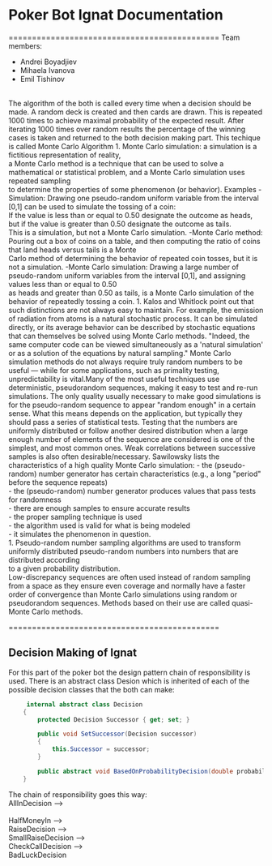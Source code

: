 # Poker Bot Ignat Documentation
=============================================
Team members:
  - Andrei Boyadjiev
  - Mihaela Ivanova
  - Emil Tishinov<br/>
<br/>
The algorithm of the both is called every time when a decision should be made. A random deck is created and then cards are drawn. This is repeated 1000 times to achieve maximal probability of the expected result. After iterating 1000 times over random results the percentage of the winning cases is taken and returned to the both decision making part. This techique is called Monte Carlo Algorithm
1. Monte Carlo simulation: a simulation is a fictitious representation of reality,<br/>
a Monte Carlo method is a technique that can be used to solve a mathematical or statistical problem, and a Monte Carlo simulation uses repeated sampling <br/>
to determine the properties of some phenomenon (or behavior). Examples
   -Simulation: Drawing one pseudo-random uniform variable from the interval [0,1] can be used to simulate the tossing of a coin:<br/> 
   If the value is less than or equal to 0.50 designate the outcome as heads, but if the value is greater than 0.50 designate the outcome as tails. <br/>
   This is a simulation, but not a Monte Carlo simulation.
   -Monte Carlo method: Pouring out a box of coins on a table, and then computing the ratio of coins that land heads versus tails is a Monte<br/>
   Carlo method of determining the behavior of repeated coin tosses, but it is not a simulation.
   -Monte Carlo simulation: Drawing a large number of pseudo-random uniform variables from the interval [0,1], and assigning values less than or equal to 0.50<br/>
   as heads and greater than 0.50 as tails, is a Monte Carlo simulation of the behavior of repeatedly tossing a coin.
1. Kalos and Whitlock point out that such distinctions are not always easy to maintain. For example, the emission of radiation from atoms is a natural stochastic
process. It can be simulated directly, or its average behavior can be described by stochastic equations that can themselves be solved using Monte Carlo methods.
"Indeed, the same computer code can be viewed simultaneously as a 'natural simulation' or as a solution of the equations by natural sampling."
Monte Carlo simulation methods do not always require truly random numbers to be useful — while for some applications, such as primality testing, unpredictability 
is vital.Many of the most useful techniques use deterministic, pseudorandom sequences, making it easy to test and re-run simulations.
The only quality usually necessary to make good simulations is for the pseudo-random sequence to appear "random enough" in a certain sense.
What this means depends on the application, but typically they should pass a series of statistical tests. Testing that the numbers are uniformly 
distributed or follow another desired distribution when a large enough number of elements of the sequence are considered is one of the simplest,
and most common ones. Weak correlations between successive samples is also often desirable/necessary.
Sawilowsky lists the characteristics of a high quality Monte Carlo simulation:
	- the (pseudo-random) number generator has certain characteristics (e.g., a long "period" before the sequence repeats)<br/>
    - the (pseudo-random) number generator produces values that pass tests for randomness<br/>
    - there are enough samples to ensure accurate results<br/>
    - the proper sampling technique is used<br/>
    - the algorithm used is valid for what is being modeled<br/>
    - it simulates the phenomenon in question.<br/>
1. Pseudo-random number sampling algorithms are used to transform uniformly distributed pseudo-random numbers into numbers that are distributed according<br/>
to a given probability distribution.<br/>
Low-discrepancy sequences are often used instead of random sampling from a space as they ensure even coverage and normally have a faster <br/>
order of convergence than Monte Carlo simulations using random or pseudorandom sequences. Methods based on their use are called quasi-Monte Carlo methods.<br/>

=============================================
## Decision Making of Ignat
For this part of the poker bot the design pattern chain of responsibility is used. There is an abstract class Desion which is inherited of each of the possible decision classes that the both can make:
~~~c#
     internal abstract class Decision
    {
        protected Decision Successor { get; set; }

        public void SetSuccessor(Decision successor)
        {
            this.Successor = successor;
        }

        public abstract void BasedOnProbabilityDecision(double probability, GetTurnContext context, IBrainHelper brainHelper);
    }
~~~
The chain of responsibility goes this way:<br/>
AllInDecision --><br/>  
HalfMoneyIn --><br/> 
RaiseDecision --> <br/>
SmallRaiseDecision --><br/> 
CheckCallDecision --><br/>
BadLuckDecision 
